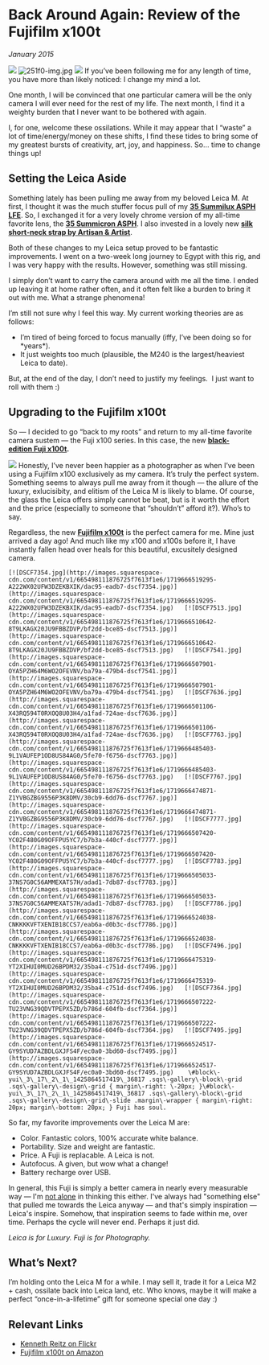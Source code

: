 # Back Around Again: Review of the Fujifilm x100t
*January 2015*





 ![](https://images.squarespace-cdn.com/content/v1/665498111876725f7613f1e6/1719666489952-SKWOGLSPSUPWR6M19D9S/769a0-img.jpg)      ![251f0-img.jpg](http://images.squarespace-cdn.com/content/v1/665498111876725f7613f1e6/1719666454803-84J6JJ8UJKMPUTXGSNEJ/40493-251f0-img.jpg)      ![](http://images.squarespace-cdn.com/content/v1/665498111876725f7613f1e6/1719666494897-FSUQ7240M2F57QGA0SEL/87b03-5dc19-image-asset.jpeg)   If you’ve been following me for any length of time, you have more than likely noticed: I change my mind a lot. 

 One month, I will be convinced that one particular camera will be the only camera I will ever need for the rest of my life. The next month, I find it a weighty burden that I never want to be bothered with again.

 I, for one, welcome these ossilations. While it may appear that I “waste” a lot of time/energy/money on these shifts, I find these tides to bring some of my greatest bursts of creativity, art, joy, and happiness. So… time to change things up! 

 ## Setting the Leica Aside

 Something lately has been pulling me away from my beloved Leica M. At first, I thought it was the much stuffer focus pull of my **[35 Summilux ASPH LFE](https://www.amazon.com/Leica-35mm-1-4-ASPH-Summilux-M/dp/B004GZ3AHU/ref=as_sl_pc_ss_til?tag=bookforkind-20&linkCode=w01&linkId=A4ZMVW6BRUQR7ZGM&creativeASIN=B004GZ3AHU)**. So, I exchanged it for a very lovely chrome version of my all\-time favorite lens, the **[35 Summicron ASPH](http://www.amazon.com/gp/product/B0000AGAWV/ref=as_li_tl?ie=UTF8&camp=1789&creative=390957&creativeASIN=B0000AGAWV&linkCode=as2&tag=bookforkind-20&linkId=7RTUNQFZSXLB4RFA)**. I also invested in a lovely new **[silk short\-neck strap by Artisan \& Artist](https://www.amazon.com/Artisan-Artist-Braided-Camera-Strap/dp/B005GXVJVU/ref=as_sl_pc_ss_til?tag=bookforkind-20&linkCode=w01&linkId=PYZEAGNALCEUPIUX&creativeASIN=B005GXVJVU)**. 

 Both of these changes to my Leica setup proved to be fantastic improvements. I went on a two\-week long journey to Egypt with this rig, and I was very happy with the results. However, something was still missing. 

 I simply don’t want to carry the camera around with me all the time. I ended up leaving it at home rather often, and it often felt like a burden to bring it out with me. What a strange phenomena!

 I’m still not sure why I feel this way. My current working theories are as follows: 

 * I’m tired of being forced to focus manually (iffy, I’ve been doing so for \*years\*).
* It just weights too much (plausible, the M240 is the largest/heaviest Leica to date).

 But, at the end of the day, I don’t need to justify my feelings.  I just want to roll with them :)

 ## Upgrading to the Fujifilm x100t

 So — I decided to go “back to my roots” and return to my all\-time favorite camera sustem — the Fuji x100 series. In this case, the new **[black\-edition Fuji x100t](http://www.amazon.com/gp/product/B00NF6ZHNG/ref=as_li_tl?ie=UTF8&camp=1789&creative=390957&creativeASIN=B00NF6ZHNG&linkCode=as2&tag=bookforkind-20&linkId=UGZZ473TOKGFN36X).** 

  ![](http://images.squarespace-cdn.com/content/v1/665498111876725f7613f1e6/1719666516596-MICPWJEZO2RL7IDYO02Z/d0c42-7f0e5-image-asset.jpeg)   Honestly, I’ve never been happier as a photographer as when I’ve been using a Fujifilm x100 exclusively as my camera. It’s truly the perfect system. Something seems to always pull me away from it though — the allure of the luxury, exlucisibity, and elitism of the Leica M is likely to blame. Of course, the glass the Leica offers simply cannot be beat, but is it worth the effort and the price (especially to someone that “shouldn’t” afford it?). Who’s to say. 

 Regardless, the new **[Fujifilm x100t](http://www.amazon.com/gp/product/B00NF6ZHNG/ref=as_li_tl?ie=UTF8&camp=1789&creative=390957&creativeASIN=B00NF6ZHNG&linkCode=as2&tag=bookforkind-20&linkId=UGZZ473TOKGFN36X)** is the perfect camera for me. Mine just arrived a day ago! And much like my x100 and x100s before it, I have instantly fallen head over heals for this beautiful, excusitely designed camera. 



    [![DSCF7354.jpg](http://images.squarespace-cdn.com/content/v1/665498111876725f7613f1e6/1719666519295-A222WX02UFW3DZEKBXIK/dac95-eadb7-dscf7354.jpg)](http://images.squarespace-cdn.com/content/v1/665498111876725f7613f1e6/1719666519295-A222WX02UFW3DZEKBXIK/dac95-eadb7-dscf7354.jpg)   [![DSCF7513.jpg](http://images.squarespace-cdn.com/content/v1/665498111876725f7613f1e6/1719666510642-8T9LKAGX20JU9FBBZDVP/bf2dd-bce85-dscf7513.jpg)](http://images.squarespace-cdn.com/content/v1/665498111876725f7613f1e6/1719666510642-8T9LKAGX20JU9FBBZDVP/bf2dd-bce85-dscf7513.jpg)   [![DSCF7541.jpg](http://images.squarespace-cdn.com/content/v1/665498111876725f7613f1e6/1719666507901-OYA5PZH64M6WO2OFEVNV/ba79a-479b4-dscf7541.jpg)](http://images.squarespace-cdn.com/content/v1/665498111876725f7613f1e6/1719666507901-OYA5PZH64M6WO2OFEVNV/ba79a-479b4-dscf7541.jpg)   [![DSCF7636.jpg](http://images.squarespace-cdn.com/content/v1/665498111876725f7613f1e6/1719666501106-X43RQ594T0RXOQ8U03H4/a1fad-724ae-dscf7636.jpg)](http://images.squarespace-cdn.com/content/v1/665498111876725f7613f1e6/1719666501106-X43RQ594T0RXOQ8U03H4/a1fad-724ae-dscf7636.jpg)   [![DSCF7763.jpg](http://images.squarespace-cdn.com/content/v1/665498111876725f7613f1e6/1719666485403-9L1VAUFEP1OD8US84AG0/5fe70-f6756-dscf7763.jpg)](http://images.squarespace-cdn.com/content/v1/665498111876725f7613f1e6/1719666485403-9L1VAUFEP1OD8US84AG0/5fe70-f6756-dscf7763.jpg)   [![DSCF7767.jpg](http://images.squarespace-cdn.com/content/v1/665498111876725f7613f1e6/1719666474871-Z1YVBGZBG9556P3K8DMV/30cb9-6dd76-dscf7767.jpg)](http://images.squarespace-cdn.com/content/v1/665498111876725f7613f1e6/1719666474871-Z1YVBGZBG9556P3K8DMV/30cb9-6dd76-dscf7767.jpg)   [![DSCF7777.jpg](http://images.squarespace-cdn.com/content/v1/665498111876725f7613f1e6/1719666507420-YC02F480G09OFFPU5YC7/b7b3a-440cf-dscf7777.jpg)](http://images.squarespace-cdn.com/content/v1/665498111876725f7613f1e6/1719666507420-YC02F480G09OFFPU5YC7/b7b3a-440cf-dscf7777.jpg)   [![DSCF7783.jpg](http://images.squarespace-cdn.com/content/v1/665498111876725f7613f1e6/1719666505033-37NS7G0C56AMMEXATS7H/adad1-7db87-dscf7783.jpg)](http://images.squarespace-cdn.com/content/v1/665498111876725f7613f1e6/1719666505033-37NS7G0C56AMMEXATS7H/adad1-7db87-dscf7783.jpg)   [![DSCF7786.jpg](http://images.squarespace-cdn.com/content/v1/665498111876725f7613f1e6/1719666524038-CNKKKKVFTXENIB18CCS7/eab6a-d0b3c-dscf7786.jpg)](http://images.squarespace-cdn.com/content/v1/665498111876725f7613f1e6/1719666524038-CNKKKKVFTXENIB18CCS7/eab6a-d0b3c-dscf7786.jpg)   [![DSCF7496.jpg](http://images.squarespace-cdn.com/content/v1/665498111876725f7613f1e6/1719666475319-YT2XIHUI0MUD26BPDM32/35ba4-c751d-dscf7496.jpg)](http://images.squarespace-cdn.com/content/v1/665498111876725f7613f1e6/1719666475319-YT2XIHUI0MUD26BPDM32/35ba4-c751d-dscf7496.jpg)   [![DSCF7364.jpg](http://images.squarespace-cdn.com/content/v1/665498111876725f7613f1e6/1719666507222-TU23VNG39QDVTPEPX5ZD/b786d-604fb-dscf7364.jpg)](http://images.squarespace-cdn.com/content/v1/665498111876725f7613f1e6/1719666507222-TU23VNG39QDVTPEPX5ZD/b786d-604fb-dscf7364.jpg)   [![DSCF7495.jpg](http://images.squarespace-cdn.com/content/v1/665498111876725f7613f1e6/1719666524517-GY9SYUD7AZBDLGXJFS4F/ec0a0-3bd60-dscf7495.jpg)](http://images.squarespace-cdn.com/content/v1/665498111876725f7613f1e6/1719666524517-GY9SYUD7AZBDLGXJFS4F/ec0a0-3bd60-dscf7495.jpg)    \#block\-yui\_3\_17\_2\_1\_1425864517419\_36817 .sqs\-gallery\-block\-grid .sqs\-gallery\-design\-grid { margin\-right: \-20px; }\#block\-yui\_3\_17\_2\_1\_1425864517419\_36817 .sqs\-gallery\-block\-grid .sqs\-gallery\-design\-grid\-slide .margin\-wrapper { margin\-right: 20px; margin\-bottom: 20px; } Fuji has soul. 

 So far, my favorite improvements over the Leica M are:

 * Color. Fantastic colors, 100% accurate white balance.
* Portability. Size and weight are fantastic.
* Price. A Fuji is replacable. A Leica is not.
* Autofocus. A given, but wow what a change!
* Battery recharge over USB.

 In general, this Fuji is simply a better camera in nearly every measurable way — I'm [not alone](http://www.kenrockwell.com/fuji/x100t.htm) in thinking this either. I've always had "something else" that pulled me towards the Leica anyway — and that's simply inspiration — Leica's inspire. Somehow, that inspiration seems to fade within me, over time. Perhaps the cycle will never end. Perhaps it just did. 

 *Leica is for Luxury. Fuji is for Photography.*

 ## What’s Next?

 I’m holding onto the Leica M for a while. I may sell it, trade it for a Leica M2 \+ cash, ossilate back into Leica land, etc. Who knows, maybe it will make a perfect “once\-in\-a\-lifetime” gift for someone special one day :)

 ## Relevant Links

 * [Kenneth Reitz on Flickr](https://www.flickr.com/photos/kennethreitz/)
* [Fujifilm x100t on Amazon](http://www.amazon.com/gp/product/B00NF6ZHNG/ref=as_li_tl?ie=UTF8&camp=1789&creative=390957&creativeASIN=B00NF6ZHNG&linkCode=as2&tag=bookforkind-20&linkId=UGZZ473TOKGFN36X)
